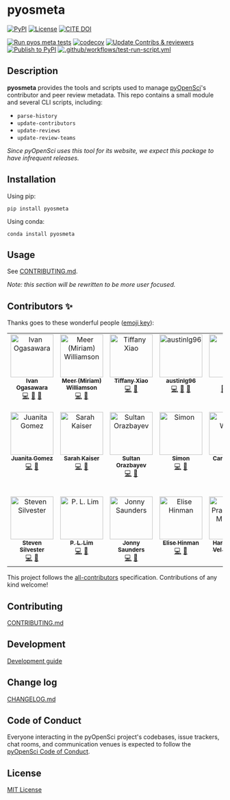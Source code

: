 # pyosmeta

[![PyPI](https://img.shields.io/pypi/v/pyosmeta.svg)](https://pypi.org/project/pyosmeta/)
[![License](https://img.shields.io/badge/license-MIT-blue.svg)](https://github.com/pyopensci/update-web-metadata/blob/master/LICENSE)
[![CITE DOI](https://zenodo.org/badge/DOI/10.5281/zenodo.13159326.svg)](https://doi.org/10.5281/zenodo.13159326)

<!--- Tests, Coverage, and CI badges -->
[![Run pyos meta tests](https://github.com/pyOpenSci/pyosMeta/actions/workflows/run-tests.yml/badge.svg)](https://github.com/pyOpenSci/pyosMeta/actions/workflows/run-tests.yml)
[![codecov](https://codecov.io/gh/pyOpenSci/pyosMeta/graph/badge.svg?token=GOXKA8Z44X)](https://codecov.io/gh/pyOpenSci/pyosMeta)
[![Update Contribs & reviewers](https://github.com/pyOpenSci/pyosMeta/actions/workflows/test-update-contribs.yml/badge.svg)](https://github.com/pyOpenSci/pyosMeta/actions/workflows/test-update-contribs.yml)
[![Publish to PyPI](https://github.com/pyOpenSci/pyosMeta/actions/workflows/publish-pypi.yml/badge.svg)](https://github.com/pyOpenSci/pyosMeta/actions/workflows/publish-pypi.yml)
[![.github/workflows/test-run-script.yml](https://github.com/pyOpenSci/pyosMeta/actions/workflows/test-run-script.yml/badge.svg)](https://github.com/pyOpenSci/pyosMeta/actions/workflows/test-run-script.yml)

## Description

**pyosmeta** provides the tools and scripts used to manage [pyOpenSci](https://pyopensci.org)'s contributor and peer
review metadata.
This repo contains a small module and several CLI scripts, including:

- `parse-history`
- `update-contributors`
- `update-reviews`
- `update-review-teams`

_Since pyOpenSci uses this tool for its website, we expect this package to have infrequent releases._

## Installation

Using pip:

```console
pip install pyosmeta
```

Using conda:

```console
conda install pyosmeta
```

## Usage

See [CONTRIBUTING.md](./CONTRIBUTING.md).

_Note: this section will be rewritten to be more user focused._

## Contributors ✨

Thanks goes to these wonderful people ([emoji key](https://allcontributors.org/docs/en/emoji-key)):

<!-- ALL-CONTRIBUTORS-LIST:START - Do not remove or modify this section -->
<!-- prettier-ignore-start -->
<!-- markdownlint-disable -->
<table>
  <tbody>
    <tr>
      <td align="center" valign="top" width="14.28%"><a href="https://github.com/xmnlab"><img src="https://avatars.githubusercontent.com/u/5209757?v=4?s=100" width="100px;" alt="Ivan Ogasawara"/><br /><sub><b>Ivan Ogasawara</b></sub></a><br /><a href="https://github.com/pyOpenSci/pyosMeta/commits?author=xmnlab" title="Code">💻</a> <a href="https://github.com/pyOpenSci/pyosMeta/pulls?q=is%3Apr+reviewed-by%3Axmnlab" title="Reviewed Pull Requests">👀</a> <a href="#design-xmnlab" title="Design">🎨</a></td>
      <td align="center" valign="top" width="14.28%"><a href="https://github.com/meerkatters"><img src="https://avatars.githubusercontent.com/u/50787305?v=4?s=100" width="100px;" alt="Meer (Miriam) Williamson"/><br /><sub><b>Meer (Miriam) Williamson</b></sub></a><br /><a href="https://github.com/pyOpenSci/pyosMeta/commits?author=meerkatters" title="Code">💻</a> <a href="https://github.com/pyOpenSci/pyosMeta/pulls?q=is%3Apr+reviewed-by%3Ameerkatters" title="Reviewed Pull Requests">👀</a></td>
      <td align="center" valign="top" width="14.28%"><a href="https://tiffanyxiao.com/"><img src="https://avatars.githubusercontent.com/u/13580331?v=4?s=100" width="100px;" alt="Tiffany Xiao"/><br /><sub><b>Tiffany Xiao</b></sub></a><br /><a href="https://github.com/pyOpenSci/pyosMeta/commits?author=tiffanyxiao" title="Code">💻</a> <a href="https://github.com/pyOpenSci/pyosMeta/pulls?q=is%3Apr+reviewed-by%3Atiffanyxiao" title="Reviewed Pull Requests">👀</a></td>
      <td align="center" valign="top" width="14.28%"><a href="https://github.com/austinlg96"><img src="https://avatars.githubusercontent.com/u/19922895?v=4?s=100" width="100px;" alt="austinlg96"/><br /><sub><b>austinlg96</b></sub></a><br /><a href="https://github.com/pyOpenSci/pyosMeta/commits?author=austinlg96" title="Code">💻</a> <a href="https://github.com/pyOpenSci/pyosMeta/pulls?q=is%3Apr+reviewed-by%3Aaustinlg96" title="Reviewed Pull Requests">👀</a> <a href="#design-austinlg96" title="Design">🎨</a></td>
      <td align="center" valign="top" width="14.28%"><a href="https://github.com/paajake"><img src="https://avatars.githubusercontent.com/u/12656820?v=4?s=100" width="100px;" alt="JAKE"/><br /><sub><b>JAKE</b></sub></a><br /><a href="https://github.com/pyOpenSci/pyosMeta/pulls?q=is%3Apr+reviewed-by%3Apaajake" title="Reviewed Pull Requests">👀</a> <a href="https://github.com/pyOpenSci/pyosMeta/commits?author=paajake" title="Code">💻</a> <a href="#design-paajake" title="Design">🎨</a></td>
      <td align="center" valign="top" width="14.28%"><a href="https://luizirber.org"><img src="https://avatars.githubusercontent.com/u/6642?v=4?s=100" width="100px;" alt="Luiz Irber"/><br /><sub><b>Luiz Irber</b></sub></a><br /><a href="https://github.com/pyOpenSci/pyosMeta/commits?author=luizirber" title="Code">💻</a> <a href="https://github.com/pyOpenSci/pyosMeta/pulls?q=is%3Apr+reviewed-by%3Aluizirber" title="Reviewed Pull Requests">👀</a></td>
      <td align="center" valign="top" width="14.28%"><a href="https://github.com/bbulpett"><img src="https://avatars.githubusercontent.com/u/6424805?v=4?s=100" width="100px;" alt="Barnabas Bulpett (He/Him)"/><br /><sub><b>Barnabas Bulpett (He/Him)</b></sub></a><br /><a href="https://github.com/pyOpenSci/pyosMeta/commits?author=bbulpett" title="Code">💻</a> <a href="https://github.com/pyOpenSci/pyosMeta/pulls?q=is%3Apr+reviewed-by%3Abbulpett" title="Reviewed Pull Requests">👀</a></td>
    </tr>
    <tr>
      <td align="center" valign="top" width="14.28%"><a href="https://github.com/juanis2112"><img src="https://avatars.githubusercontent.com/u/18587879?v=4?s=100" width="100px;" alt="Juanita Gomez"/><br /><sub><b>Juanita Gomez</b></sub></a><br /><a href="https://github.com/pyOpenSci/pyosMeta/commits?author=juanis2112" title="Code">💻</a> <a href="https://github.com/pyOpenSci/pyosMeta/pulls?q=is%3Apr+reviewed-by%3Ajuanis2112" title="Reviewed Pull Requests">👀</a></td>
      <td align="center" valign="top" width="14.28%"><a href="https://www.sckaiser.com"><img src="https://avatars.githubusercontent.com/u/6486256?v=4?s=100" width="100px;" alt="Sarah Kaiser"/><br /><sub><b>Sarah Kaiser</b></sub></a><br /><a href="https://github.com/pyOpenSci/pyosMeta/commits?author=crazy4pi314" title="Code">💻</a> <a href="https://github.com/pyOpenSci/pyosMeta/pulls?q=is%3Apr+reviewed-by%3Acrazy4pi314" title="Reviewed Pull Requests">👀</a></td>
      <td align="center" valign="top" width="14.28%"><a href="http://econpoint.com"><img src="https://avatars.githubusercontent.com/u/20208402?v=4?s=100" width="100px;" alt="Sultan Orazbayev"/><br /><sub><b>Sultan Orazbayev</b></sub></a><br /><a href="https://github.com/pyOpenSci/pyosMeta/commits?author=SultanOrazbayev" title="Code">💻</a> <a href="https://github.com/pyOpenSci/pyosMeta/pulls?q=is%3Apr+reviewed-by%3ASultanOrazbayev" title="Reviewed Pull Requests">👀</a></td>
      <td align="center" valign="top" width="14.28%"><a href="http://ml-gis-service.com"><img src="https://avatars.githubusercontent.com/u/31246246?v=4?s=100" width="100px;" alt="Simon"/><br /><sub><b>Simon</b></sub></a><br /><a href="https://github.com/pyOpenSci/pyosMeta/commits?author=SimonMolinsky" title="Code">💻</a> <a href="https://github.com/pyOpenSci/pyosMeta/pulls?q=is%3Apr+reviewed-by%3ASimonMolinsky" title="Reviewed Pull Requests">👀</a></td>
      <td align="center" valign="top" width="14.28%"><a href="https://hachyderm.io/web/@willingc"><img src="https://avatars.githubusercontent.com/u/2680980?v=4?s=100" width="100px;" alt="Carol Willing"/><br /><sub><b>Carol Willing</b></sub></a><br /><a href="https://github.com/pyOpenSci/pyosMeta/commits?author=willingc" title="Code">💻</a> <a href="https://github.com/pyOpenSci/pyosMeta/pulls?q=is%3Apr+reviewed-by%3Awillingc" title="Reviewed Pull Requests">👀</a></td>
      <td align="center" valign="top" width="14.28%"><a href="https://ofek.dev"><img src="https://avatars.githubusercontent.com/u/9677399?v=4?s=100" width="100px;" alt="Ofek Lev"/><br /><sub><b>Ofek Lev</b></sub></a><br /><a href="https://github.com/pyOpenSci/pyosMeta/commits?author=ofek" title="Code">💻</a> <a href="https://github.com/pyOpenSci/pyosMeta/pulls?q=is%3Apr+reviewed-by%3Aofek" title="Reviewed Pull Requests">👀</a></td>
      <td align="center" valign="top" width="14.28%"><a href="https://webknjaz.me"><img src="https://avatars.githubusercontent.com/u/578543?v=4?s=100" width="100px;" alt="Sviatoslav Sydorenko (Святослав Сидоренко)"/><br /><sub><b>Sviatoslav Sydorenko (Святослав Сидоренко)</b></sub></a><br /><a href="https://github.com/pyOpenSci/pyosMeta/commits?author=webknjaz" title="Code">💻</a> <a href="https://github.com/pyOpenSci/pyosMeta/pulls?q=is%3Apr+reviewed-by%3Awebknjaz" title="Reviewed Pull Requests">👀</a></td>
    </tr>
    <tr>
      <td align="center" valign="top" width="14.28%"><a href="https://www.linkedin.com/in/steven-silvester-90318721/"><img src="https://avatars.githubusercontent.com/u/2096628?v=4?s=100" width="100px;" alt="Steven Silvester"/><br /><sub><b>Steven Silvester</b></sub></a><br /><a href="https://github.com/pyOpenSci/pyosMeta/commits?author=blink1073" title="Code">💻</a> <a href="https://github.com/pyOpenSci/pyosMeta/pulls?q=is%3Apr+reviewed-by%3Ablink1073" title="Reviewed Pull Requests">👀</a></td>
      <td align="center" valign="top" width="14.28%"><a href="https://www.linkedin.com/in/pllim/"><img src="https://avatars.githubusercontent.com/u/2090236?v=4?s=100" width="100px;" alt="P. L. Lim"/><br /><sub><b>P. L. Lim</b></sub></a><br /><a href="https://github.com/pyOpenSci/pyosMeta/commits?author=pllim" title="Code">💻</a> <a href="https://github.com/pyOpenSci/pyosMeta/pulls?q=is%3Apr+reviewed-by%3Apllim" title="Reviewed Pull Requests">👀</a></td>
      <td align="center" valign="top" width="14.28%"><a href="https://www.uaw4811.org/2024-ulp-charges"><img src="https://avatars.githubusercontent.com/u/12961499?v=4?s=100" width="100px;" alt="Jonny Saunders"/><br /><sub><b>Jonny Saunders</b></sub></a><br /><a href="https://github.com/pyOpenSci/pyosMeta/commits?author=sneakers-the-rat" title="Code">💻</a> <a href="https://github.com/pyOpenSci/pyosMeta/pulls?q=is%3Apr+reviewed-by%3Asneakers-the-rat" title="Reviewed Pull Requests">👀</a></td>
      <td align="center" valign="top" width="14.28%"><a href="https://github.com/ehinman"><img src="https://avatars.githubusercontent.com/u/121896266?v=4?s=100" width="100px;" alt="Elise Hinman"/><br /><sub><b>Elise Hinman</b></sub></a><br /><a href="https://github.com/pyOpenSci/pyosMeta/commits?author=ehinman" title="Code">💻</a> <a href="https://github.com/pyOpenSci/pyosMeta/pulls?q=is%3Apr+reviewed-by%3Aehinman" title="Reviewed Pull Requests">👀</a></td>
      <td align="center" valign="top" width="14.28%"><a href="https://github.com/hariprakash619"><img src="https://avatars.githubusercontent.com/u/14228793?v=4?s=100" width="100px;" alt="Hari Prakash Vel Murugan"/><br /><sub><b>Hari Prakash Vel Murugan</b></sub></a><br /><a href="https://github.com/pyOpenSci/pyosMeta/commits?author=hariprakash619" title="Documentation">📖</a></td>
      <td align="center" valign="top" width="14.28%"><a href="https://github.com/mrgah"><img src="https://avatars.githubusercontent.com/u/11444003?v=4?s=100" width="100px;" alt="mrgah"/><br /><sub><b>mrgah</b></sub></a><br /><a href="https://github.com/pyOpenSci/pyosMeta/commits?author=mrgah" title="Code">💻</a> <a href="https://github.com/pyOpenSci/pyosMeta/pulls?q=is%3Apr+reviewed-by%3Amrgah" title="Reviewed Pull Requests">👀</a></td>
      <td align="center" valign="top" width="14.28%"><a href="https://github.com/klmcadams"><img src="https://avatars.githubusercontent.com/u/58492561?v=4?s=100" width="100px;" alt="Kerry McAdams"/><br /><sub><b>Kerry McAdams</b></sub></a><br /><a href="https://github.com/pyOpenSci/pyosMeta/commits?author=klmcadams" title="Code">💻</a> <a href="https://github.com/pyOpenSci/pyosMeta/pulls?q=is%3Apr+reviewed-by%3Aklmcadams" title="Reviewed Pull Requests">👀</a></td>
    </tr>
  </tbody>
</table>

<!-- markdownlint-restore -->
<!-- prettier-ignore-end -->

<!-- ALL-CONTRIBUTORS-LIST:END -->

This project follows the [all-contributors](https://github.com/all-contributors/all-contributors) specification.
Contributions of any kind welcome!

## Contributing

[CONTRIBUTING.md](./CONTRIBUTING.md)

## Development

[Development guide](./development.md)

## Change log

[CHANGELOG.md](./CHANGELOG.md)

## Code of Conduct

Everyone interacting in the pyOpenSci project's codebases, issue trackers, chat rooms, and communication venues is
expected to follow the [pyOpenSci Code of Conduct](https://www.pyopensci.org/handbook/CODE_OF_CONDUCT.html).

## License

[MIT License](./LICENSE)
